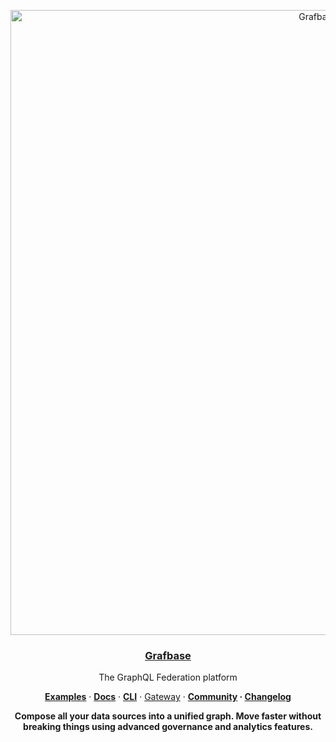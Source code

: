 <p align="center">
  <a href="https://grafbase.com">
    <img alt="Grafbase logo" src="https://github.com/grafbase/grafbase/assets/14347895/9580d0f7-d50f-4d30-8dd0-dcea1a83409e" width="1000">
    <h3 align="center">Grafbase</h3>
  </a>
</p>

<p align="center">
  The GraphQL Federation platform
</p>

<p align="center">
  <a href="/examples"><strong>Examples</strong></a> ·
  <a href="https://grafbase.com/docs"><strong>Docs</strong></a> ·
  <a href="https://grafbase.com/cli"><strong>CLI</strong></a> ·
  <a href="https://grafbase.com/docs/self-hosted-gateway">Gateway</a> ·
  <a href="https://grafbase.com/community"><strong>Community</stong></a> ·
  <a href="https://grafbase.com/changelog"><strong>Changelog</strong></a>
</p>

<p align="center">
  Compose all your data sources into a unified graph. Move faster without breaking things using advanced governance and analytics features.
</p>
